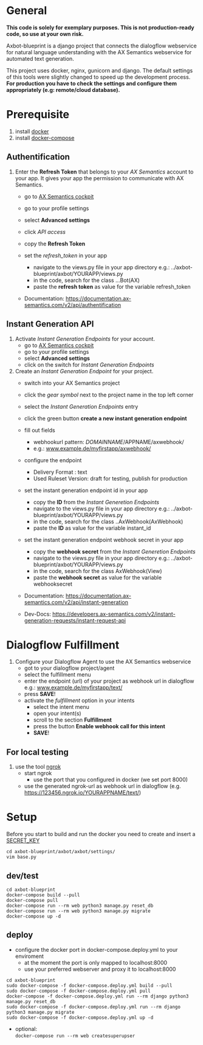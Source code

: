 # General

__This code is solely for exemplary purposes. This is not production-ready code, so use at your own risk.__

Axbot-blueprint is a django project that connects the dialogflow webservice for natural language understanding with the AX Semantics webservice for automated text generation.

This project uses docker, nginx, gunicorn and django. The default settings of this tools were slightly changed to speed up the development process. __For production you have to check the settings and configure them appropriately (e.g: remote/cloud database).__



# Prerequisite

1. install [docker](https://docs.docker.com/install/linux/docker-ce/ubuntu/#install-docker-ce-1)
2. install [docker-compose](https://docs.docker.com/compose/install/#prerequisites)

## Authentification

1. Enter the __Refresh Token__ that belongs to your _AX Semantics_ account to your app. It gives your app the permission to communicate with AX Semantics.
    - go to [AX Semantics cockpit](https://cockpit.ax-semantics.com/)
    - go to your profile settings
    - select __Advanced settings__
    - click _API access_
    - copy the __Refresh Token__
    - set the _refresh_token_ in your app
        + navigate to the views.py file in your app directory
        e.g.: ../axbot-blueprint/axbot/YOURAPP/views.py
        + in the code, search for the class ...Bot(AX)
        + paste the __refresh token__ as value for the variable refresh_token
    
    - Documentation: https://documentation.ax-semantics.com/v2/api/authentification

## Instant Generation API

1. Activate _Instant Generation Endpoints_ for your account.
    - go to [AX Semantics cockpit](https://cockpit.ax-semantics.com/)
     - go to your profile settings   
    - select __Advanced settings__
    - click on the switch for _Instant Generation Endpoints_
2. Create an _Instant Generation Endpoint_ for your project.
    - switch into your AX Semantics project 
    - click the _gear symbol_ next to the project name in the top left corner
    - select the _Instant Generation Endpoints_ entry
    - click the green button __create a new instant generation endpoint__
    - fill out fields
        + webhookurl pattern: $DOMAINNAME/$APPNAME/axwebhook/ 
        + e.g.: www.example.de/myfirstapp/axwebhook/
    - configure the endpoint
        + Delivery Format : text
        + Used Ruleset Version: draft for testing, publish for production
    - set the instant generation endpoint id in your app
        + copy the __ID__ from the _Instant Generetion Endpoints_ 
        + navigate to the views.py file in your app directory
        e.g.: ../axbot-blueprint/axbot/YOURAPP/views.py
        + in the code, search for the class ..AxWebhook(AxWebhook)
        + paste the __ID__ as value for the variable instant_id
    - set the instant generation endpoint webhook secret in your app
        + copy the __webhook secret__ from the _Instant Generetion Endpoints_ 
        + navigate to the views.py file in your app directory
        e.g.: ../axbot-blueprint/axbot/YOURAPP/views.py
        + in the code, search for the class AxWebhook(View)
        + paste the  __webhook secret__ as value for the variable webhooksecret

    - Documentation: https://documentation.ax-semantics.com/v2/api/instant-generation
    - Dev-Docs: https://developers.ax-semantics.com/v2/instant-generation-requests/instant-request-api


# Dialogflow Fulfillment

1. Configure your Dialogflow Agent to use the AX Semantics webservice
    - got to your dialogflow project/agent
    - select the fulfillment menu
    - enter the endpoint (url) of your project as webhook url in dialogflow e.g.: www.example.de/myfirstapp/text/
    - press __SAVE__!
    - activate the  _fulfillment_ option in your intents
        + select the intent menu
        + open your intent(s)
        + scroll to the section __Fulfillment__
        + press the button __Enable webhook call for this intent__
        + __SAVE__!
## For local testing

1. use the tool [ngrok](https://ngrok.com/)
    - start ngrok
        + use the port that you configured in docker (we set port 8000)
    - use the generated ngrok-url as webhook url in dialogflow (e.g. https://123456.ngrok.io/YOURAPPNAME/text/)
# Setup

Before you start to build and run the docker you need to create and insert a [SECRET_KEY](https://docs.djangoproject.com/en/2.0/ref/settings/#std:setting-SECRET_KEY)
```
cd axbot-blueprint/axbot/axbot/settings/
vim base.py
```


## dev/test


```
cd axbot-blueprint
docker-compose build --pull
docker-compose pull
docker-compose run --rm web python3 manage.py reset_db
docker-compose run --rm web python3 manage.py migrate
docker-compose up -d
```
## deploy

-  configure the docker port in docker-compose.deploy.yml to your enviroment
    + at the moment the port is only mapped to localhost:8000
    + use your preferred webserver and proxy it to localhost:8000 

```
cd axbot-blueprint
sudo docker-compose -f docker-compose.deploy.yml build --pull
sudo docker-compose -f docker-compose.deploy.yml pull
docker-compose -f docker-compose.deploy.yml run --rm django python3 manage.py reset_db
sudo docker-compose -f docker-compose.deploy.yml run --rm django python3 manage.py migrate
sudo docker-compose -f docker-compose.deploy.yml up -d
```

- optional:  
`docker-compose run --rm web createsuperupser`
